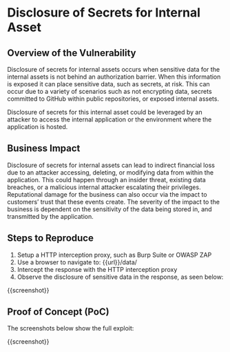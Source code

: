 # Disclosure of Secrets for Internal Asset

## Overview of the Vulnerability

Disclosure of secrets for internal assets occurs when sensitive data for the internal assets is not behind an authorization barrier. When this information is exposed it can place sensitive data, such as secrets, at risk. This can occur due to a variety of scenarios such as not encrypting data, secrets committed to GitHub within public repositories, or exposed internal assets.

Disclosure of secrets for this internal asset could be leveraged by an attacker to access the internal application or the environment where the application is hosted.

## Business Impact

Disclosure of secrets for internal assets can lead to indirect financial loss due to an attacker accessing, deleting, or modifying data from within the application. This could happen through an insider threat, existing data breaches, or a malicious internal attacker escalating their privileges. Reputational damage for the business can also occur via the impact to customers’ trust that these events create. The severity of the impact to the business is dependent on the sensitivity of the data being stored in, and transmitted by the application.

## Steps to Reproduce

1. Setup a HTTP interception proxy, such as Burp Suite or OWASP ZAP
1. Use a browser to navigate to: {{url}}/data/
1. Intercept the response with the HTTP interception proxy
1. Observe the disclosure of sensitive data in the response, as seen below:

{{screenshot}}

## Proof of Concept (PoC)

The screenshots below show the full exploit:

{{screenshot}}
